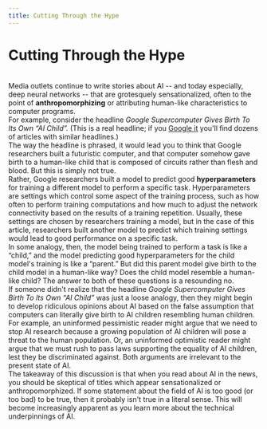 ```yaml
---
title: Cutting Through the Hype
---
```


# Cutting Through the Hype

<br>
Media outlets continue to write stories about AI -- and today especially, deep neural networks -- that are grotesquely sensationalized, often to the point of <b>anthropomorphizing</b> or attributing human-like characteristics to computer programs.

<br>
For example, consider the headline <i>Google Supercomputer Gives Birth To Its Own “AI Child”.</i> (This is a real headline; if you <a href='https://www.google.com/search?q=Google+Supercomputer+Gives+Birth+To+Its+Own+%E2%80%9CAI+Child%E2%80%9D&rlz=1C1CHBF_enUS840US840&oq=Google+Supercomputer+Gives+Birth+To+Its+Own+%E2%80%9CAI+Child%E2%80%9D&aqs=chrome..69i57j69i64.443j0j1&sourceid=chrome&ie=UTF-8'>Google it</a> you'll find dozens of articles with similar headlines.)

<br>
The way the headline is phrased, it would lead you to think that Google researchers built a futuristic computer, and that computer somehow gave birth to a human-like child that is composed of circuits rather than flesh and blood. But this is simply not true.

<br>
Rather, Google researchers built a model to predict good <b>hyperparameters</b> for training a different model to perform a specific task. Hyperparameters are settings which control some aspect of the training process, such as how often to perform training computations and how much to adjust the network connectivity based on the results of a training repetition. Usually, these settings are chosen by researchers training a model, but in the case of this article, researchers built another model to predict which training settings would lead to good performance on a specific task.

<br>
In some analogy, then, the model being trained to perform a task is like a “child,” and the model predicting good hyperparameters for the child model's training is like a “parent.” But did this parent model give birth to the child model in a human-like way? Does the child model resemble a human-like child? The answer to both of these questions is a resounding no. 

<br>
If someone didn't realize that the headline <i>Google Supercomputer Gives Birth To Its Own “AI Child”</i> was just a loose analogy, then they might begin to develop ridiculous opinions about AI based on the false assumption that computers can literally give birth to AI children resembling human children. For example, an uninformed pessimistic reader might argue that we need to stop AI research because a growing population of AI children will pose a threat to the human population. Or, an uninformed optimistic reader might argue that we must rush to pass laws supporting the equality of AI children, lest they be discriminated against. Both arguments are irrelevant to the present state of AI.

<br>
The takeaway of this discussion is that when you read about AI in the news, you should be skeptical of titles which appear sensationalized or anthropomorphized. If some statement about the field of AI is too good (or too bad) to be true, then it probably isn't true in a literal sense. This will become increasingly apparent as you learn more about the technical underpinnings of AI.
